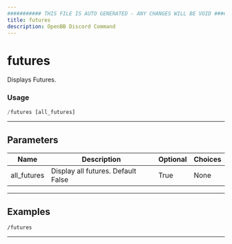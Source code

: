 ```yaml
---
########### THIS FILE IS AUTO GENERATED - ANY CHANGES WILL BE VOID ###########
title: futures
description: OpenBB Discord Command
---
```


# futures

Displays Futures.

### Usage

```python wordwrap
/futures [all_futures]
```

---

## Parameters

| Name | Description | Optional | Choices |
| ---- | ----------- | -------- | ------- |
| all_futures | Display all futures. Default False | True | None |


---

## Examples

```
/futures
```

---
